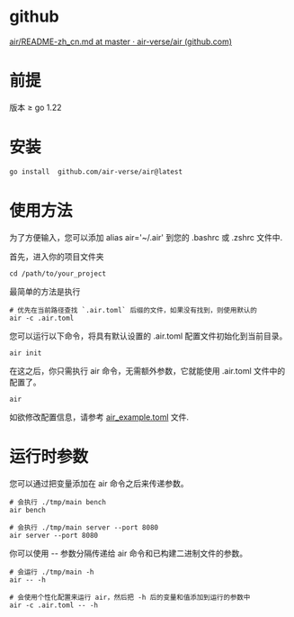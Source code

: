 
# github

[air/README-zh_cn.md at master · air-verse/air (github.com)](https://github.com/air-verse/air/blob/master/README-zh_cn.md)





# 前提

版本 ≥ go 1.22 



# 安装

```Bash
go install  github.com/air-verse/air@latest
```


# 使用方法

为了方便输入，您可以添加 alias air='~/.air' 到您的 .bashrc 或 .zshrc 文件中.

首先，进入你的项目文件夹
```shell
cd /path/to/your_project
```

最简单的方法是执行
```shell
# 优先在当前路径查找 `.air.toml` 后缀的文件，如果没有找到，则使用默认的
air -c .air.toml
```

您可以运行以下命令，将具有默认设置的 .air.toml 配置文件初始化到当前目录。
```shell
air init
```

在这之后，你只需执行 air 命令，无需额外参数，它就能使用 .air.toml 文件中的配置了。
```shell
air
```

如欲修改配置信息，请参考 [air_example.toml](https://github.com/air-verse/air/blob/master/air_example.toml) 文件.

# 运行时参数
您可以通过把变量添加在 air 命令之后来传递参数。

```shell
# 会执行 ./tmp/main bench
air bench
```

```shell
# 会执行 ./tmp/main server --port 8080
air server --port 8080
```
你可以使用 -- 参数分隔传递给 air 命令和已构建二进制文件的参数。

```shell
# 会运行 ./tmp/main -h
air -- -h
```

```shell
# 会使用个性化配置来运行 air，然后把 -h 后的变量和值添加到运行的参数中
air -c .air.toml -- -h
```
